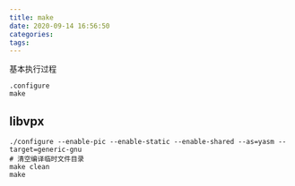 ```yaml
---
title: make
date: 2020-09-14 16:56:50
categories:
tags:
---
```


基本执行过程

```shell
.configure
make
```

## libvpx

```shell
./configure --enable-pic --enable-static --enable-shared --as=yasm --target=generic-gnu
# 清空编译临时文件目录
make clean
make
```
